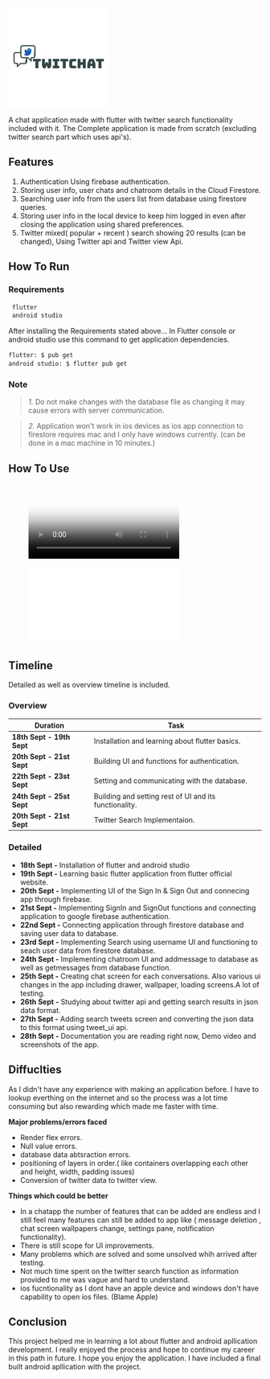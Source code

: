 ![TwitChat](assets/images/logo.png)

A chat application made with flutter with twitter search functionality included with it.
The Complete application is made from scratch (excluding twitter search part which uses api's).

## Features
1. Authentication Using firebase authentication.
2. Storing user info, user chats and chatroom details in the Cloud Firestore.
3. Searching user info from the users list from database using firestore queries.
4. Storing user info in the local device to keep him logged in even after closing the application using shared preferences.
5. Twitter mixed( popular + recent ) search showing 20 results (can be changed), Using Twitter api and Twitter view Api.

## How To Run
### Requirements

```sh
 flutter
 android studio
 ```

After installing the Requirements stated above...
In Flutter console or android studio use this command to get application dependencies.

```sh
flutter: $ pub get
android studio: $ flutter pub get
```
### Note
> _1._  Do not make changes with the database file as changing it may cause errors with server communication.

>  _2._ Application won't work in ios devices as ios app connection to firestore requires mac and I only have windows currently. (can be done in a mac machine in 10 minutes.)

## How To Use

<!-- blank line -->
<figure class="video_container">
  <video controls="true" allowfullscreen="true" poster="assets/images/logo.png">
    <source src="assets/demo/video.mp4" type="video/mp4">
      </video>
</figure>
<!-- blank line -->

<!-- blank line -->
<figure class="video_container">
  <iframe src="assets/demo/video.mp4" frameborder="0" allowfullscreen="true"> </iframe>
</figure>
<!-- blank line -->


## Timeline
Detailed as well as overview timeline is included.

### Overview
| Duration | Task |
| ------ | ------- |
| **18th Sept - 19th Sept** | Installation and learning about flutter basics. |
| **20th Sept - 21st Sept** | Building UI and functions for authentication. |
| **22th Sept - 23st Sept** | Setting and communicating with the database. |
| **24th Sept - 25st Sept** | Building and setting rest of UI and its functionality. |
|  **20th Sept - 21st Sept** | Twitter Search Implementaion. |
### Detailed
- **18th Sept -**  Installation of flutter and android studio
- **19th Sept -**  Learning basic flutter application from flutter official website.
- **20th Sept -** Implementing UI of the Sign In & Sign Out and connecing app through firebase.
- **21st Sept -** Implementing SignIn and SignOut functions and connecting application to google firebase authentication.
- **22nd Sept -** Connecting application through firestore database and saving user data to database.
- **23rd Sept -** Implementing Search using username UI and functioning to seach user data from firestore database.
- **24th Sept -** Implementing chatroom UI and addmessage to database as well as getmessages from database function.
- **25th Sept -** Creating chat screen for each conversations. Also various ui changes in the app including drawer, wallpaper, loading screens.A lot of testing.
- **26th Sept -** Studying about twitter api and getting search results in json data format.
- **27th Sept -** Adding search tweets screen and converting the json data to this format using tweet_ui api. 
- **28th Sept -** Documentation you are reading right now, Demo video and screenshots of the app.

## Diffuclties
As I didn't have any experience with making an application before. I have to lookup everthing on the internet and so the process was a lot time consuming but also rewarding which made me faster with time.

**Major problems/errors faced**
- Render flex errors.
- Null value errors.
- database data abtsraction errors.
- positioning of layers in order.( like containers overlapping each other and height, width, padding issues)
- Conversion of twitter data to twitter view.

**Things which could be better**
- In a chatapp the number of features that can be added are endless and I still feel many features can still be added to app like ( message deletion , chat screen wallpapers change, settings pane, notification functionality).
- There is still scope for UI improvements.
- Many problems which are solved and some unsolved whih arrived after testing.
- Not much time spent on the twitter search function as information provided to me was vague and hard to understand.
- ios fucntionality as I dont have an apple device and windows don't have capability to open ios files. (Blame Apple)

## Conclusion
This project helped me in learning a lot about flutter and android apllication development.
I really enjoyed the process and hope to continue my career in this path in future.
I hope you enjoy the application. I have included a final built android apllication with the project. 



